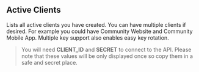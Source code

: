 ## Active Clients
Lists all active clients you have created. You can have multiple clients if desired. For example you could have Community Website and Community Mobile App. Multiple key support also enables easy key rotation.

> You will need **CLIENT_ID** and **SECRET** to connect to the API. Please note that these values will be only displayed once so copy them in a safe and secret place.
